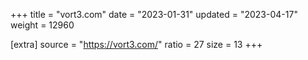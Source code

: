+++
title = "vort3.com"
date = "2023-01-31"
updated = "2023-04-17"
weight = 12960

[extra]
source = "https://vort3.com/"
ratio = 27
size = 13
+++
